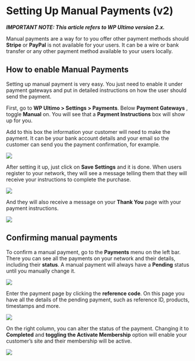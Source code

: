 # Setting Up Manual Payments (v2)

_**IMPORTANT NOTE: This article refers to WP Ultimo version 2.x.**_

Manual payments are a way for to you offer other payment methods should **Stripe** or **PayPal** is not available for your users. It can be a wire or bank transfer or any other payment method available to your users locally.

## How to enable Manual Payments

Setting up manual payment is very easy. You just need to enable it under payment gateways and put in detailed instructions on how the user should send the payment.

First, go to **WP Ultimo > Settings > Payments**. Below **Payment Gateways** , toggle **Manual** on. You will see that a **Payment Instructions** box will show up for you.

Add to this box the information your customer will need to make the payment. It can be your bank account details and your email so the customer can send you the payment confirmation, for example.

![](assets/images/09d105a6.png)

After setting it up, just click on **Save Settings** and it is done. When users register to your network, they will see a message telling them that they will receive your instructions to complete the purchase.

![](assets/images/2f56d82d.png)

And they will also receive a message on your **Thank You** page with your payment instructions.

![](assets/images/18d81489.png)

## Confirming manual payments

To confirm a manual payment, go to the **Payments** menu on the left bar. There you can see all the payments on your network and their details, including their **status**. A manual payment will always have a **Pending** status until you manually change it.

![](assets/images/8bcb0029.png)

Enter the payment page by clicking the **reference code**. On this page you have all the details of the pending payment, such as reference ID, products, timestamps and more.

![](assets/images/4fbc95a5.png)

On the right column, you can alter the status of the payment. Changing it to **Completed** and **toggling the Activate Membership** option will enable your customer’s site and their membership will be active.

![](assets/images/010291f3.png)

